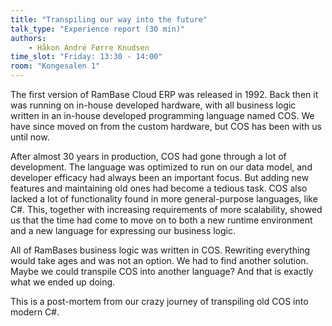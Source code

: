 ```yaml
---
title: "Transpiling our way into the future"
talk_type: "Experience report (30 min)"
authors:
    - Håkon André Førre Knudsen
time_slot: "Friday: 13:30 - 14:00"
room: "Kongesalen 1"
---
```

The first version of RamBase Cloud ERP was released in 1992. Back then it was running on in-house developed hardware, with all business logic written in an in-house developed programming language named COS. We have since moved on from the custom hardware, but COS has been with us until now.

After almost 30 years in production, COS had gone through a lot of development. The language was optimized to run on our data model, and developer efficacy had always been an important focus. But adding new features and maintaining old ones had become a tedious task. COS also lacked a lot of functionality found in more general-purpose languages, like C#. This, together with increasing requirements of more scalability, showed us that the time had come to move on to both a new runtime environment and a new language for expressing our business logic.

All of RamBases business logic was written in COS. Rewriting everything would take ages and was not an option. We had to find another solution. Maybe we could transpile COS into another language? And that is exactly what we ended up doing.

This is a post-mortem from our crazy journey of transpiling old COS into modern C#.

